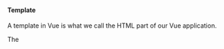 #### Template

A template in Vue is what we call the HTML part of our Vue application.

The <template> tag will later be used in *.vue files to structure our code in a better way.

It is possible to use template as a configuration option in the Vue instance, and put the HTML code inside.





#### Single File Components (SFCs)


As you can see in the code example above, also the HTML part of our Vue application can be gathered inside the Vue instance, but this does not make it easier to get an overview in the HTML file.

To get a better overview, to make it easier to handle larger projects, and to get a better development environment, we will now switch to write our Vue code in SFCs, or *.vue files.

All *.vue files only consist of three parts:

- <template> where the HTML content is.

- <script> for our Vue code.

- <style> where we write the CSS styling.

But before we can use *.vue files in our project we need to set up our computer in a different way. The next pages in this tutorial will explain this.